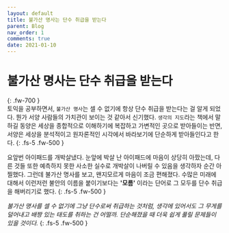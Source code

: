 ```yaml
---
layout: default
title: 불가산 명사는 단수 취급을 받는다
parent: Blog
nav_order: 1
comments: true
date: 2021-01-10
---
```


# 불가산 명사는 단수 취급을 받는다

{: .fw-700 }
<br>
토익을 공부하면서, `불가산 명사`는 셀 수 없기에 항상 단수 취급을 받는다는 걸 알게 되었다. 뭔가 서양 사람들의 가치관이 보이는 것 같아서 신기했다. `생각의 지도`라는 책에서 말하길 동양은 세상을 종합적으로 이해하기에 복잡하고 가변적인 곳으로 받아들이는 반면, 서양은 세상을 분석적이고 원자론적인 시각에서 바라보기에 단순하게 받아들인다고 한다.
{: .fs-5 .fw-500 }

요앞번 아이패드를 개박살냈다. 눈앞에 박살 난 아이패드에 마음이 상당히 아팠는데, 다른 것들 또한 예측하지 못한 사소한 실수로 개박살이 나버릴 수 있음을 생각하자 순간 아찔했다. 그런데 불가산 명사를 보고, 왠지모르게 마음이 조금 편해졌다. 수많은 미래에 대해서 이런저런 불안의 이름을 붙이기보다는 **'모름'** 이라는 단어로 그 모두를 단수 취급을 해버리기로 했다.
{: .fs-5 .fw-500 }

_불가산 명사를 셀 수 없기에 그냥 단수로써 취급하는 것처럼, 생각에 있어서도 그 무게를 덜어내고 배짱 있는 태도를 취하는 건 어떨까. 단순해졌을 때 더욱 쉽게 풀릴 문제들이 있을 것이다._
{: .fs-5 .fw-500 }
